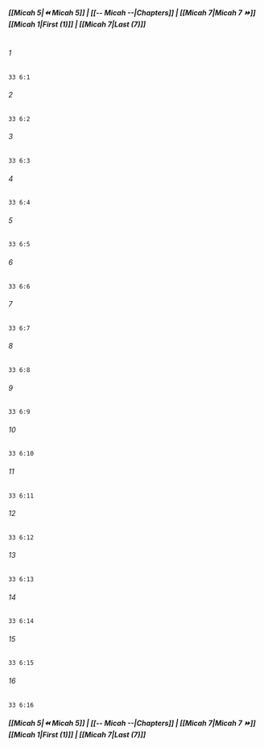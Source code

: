 
##### **[[Micah 5|⏪ Micah 5]] | [[-- Micah --|Chapters]] | [[Micah 7|Micah 7 ⏩]]**<br>**[[Micah 1|First (1)]] | [[Micah 7|Last (7)]]**<br><br>

###### 1
``` verse
33 6:1
```
###### 2
``` verse
33 6:2
```
###### 3
``` verse
33 6:3
```
###### 4
``` verse
33 6:4
```
###### 5
``` verse
33 6:5
```
###### 6
``` verse
33 6:6
```
###### 7
``` verse
33 6:7
```
###### 8
``` verse
33 6:8
```
###### 9
``` verse
33 6:9
```
###### 10
``` verse
33 6:10
```
###### 11
``` verse
33 6:11
```
###### 12
``` verse
33 6:12
```
###### 13
``` verse
33 6:13
```
###### 14
``` verse
33 6:14
```
###### 15
``` verse
33 6:15
```
###### 16
``` verse
33 6:16
```

##### **[[Micah 5|⏪ Micah 5]] | [[-- Micah --|Chapters]] | [[Micah 7|Micah 7 ⏩]]**<br>**[[Micah 1|First (1)]] | [[Micah 7|Last (7)]]**
